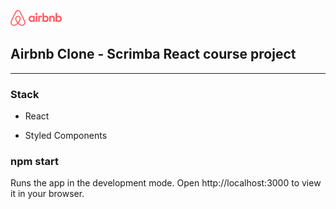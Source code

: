 ![App Screenshot](public/airbnb.png)

## Airbnb Clone - Scrimba React course project

---

### Stack

- React

- Styled Components

### npm start

Runs the app in the development mode.
Open http://localhost:3000 to view it in your browser.
